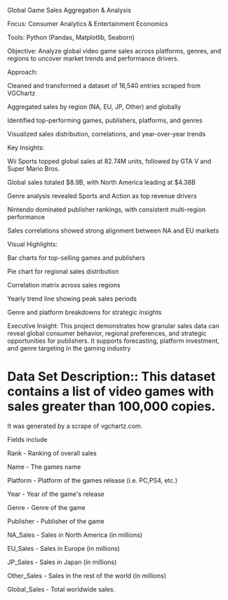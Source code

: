 Global Game Sales Aggregation & Analysis

Focus: Consumer Analytics & Entertainment Economics 

Tools: Python (Pandas, Matplotlib, Seaborn) 

Objective: Analyze global video game sales across platforms, genres, and regions to uncover market trends and performance drivers.

Approach:

Cleaned and transformed a dataset of 16,540 entries scraped from VGChartz

Aggregated sales by region (NA, EU, JP, Other) and globally

Identified top-performing games, publishers, platforms, and genres

Visualized sales distribution, correlations, and year-over-year trends

Key Insights:

Wii Sports topped global sales at 82.74M units, followed by GTA V and Super Mario Bros.

Global sales totaled $8.9B, with North America leading at $4.38B

Genre analysis revealed Sports and Action as top revenue drivers

Nintendo dominated publisher rankings, with consistent multi-region performance

 Sales correlations showed strong alignment between NA and EU markets

Visual Highlights:

Bar charts for top-selling games and publishers

Pie chart for regional sales distribution

Correlation matrix across sales regions

Yearly trend line showing peak sales periods

Genre and platform breakdowns for strategic insights

Executive Insight: This project demonstrates how granular sales data can reveal global consumer behavior, regional preferences, and strategic opportunities for publishers. It supports forecasting, platform investment, and genre targeting in the gaming industry

# Data Set Description:: This dataset contains a list of video games with sales greater than 100,000 copies. 
It was generated by a scrape of vgchartz.com.

Fields include

Rank - Ranking of overall sales

Name - The games name

Platform - Platform of the games release (i.e. PC,PS4, etc.)

Year - Year of the game's release

Genre - Genre of the game

Publisher - Publisher of the game

NA_Sales - Sales in North America (in millions)

EU_Sales - Sales in Europe (in millions)

JP_Sales - Sales in Japan (in millions)

Other_Sales - Sales in the rest of the world (in millions)

Global_Sales - Total worldwide sales.

